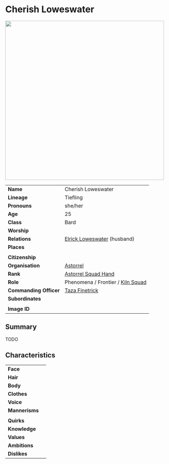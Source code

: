 # Cherish Loweswater

<img src="https://raw.githubusercontent.com/jesskelsall/astarus-images/main/characters/portraits/imageid.png" height="500" />

|||
| --- | --- |
| **Name** | Cherish Loweswater | character.3
| **Lineage** | Tiefling |
| **Pronouns** | she/her |
| **Age** | 25 |
| **Class** | Bard |
| **Worship** | |
| **Relations** | [Elrick Loweswater](elrick-loweswater.md) (husband) |
| **Places** | |
|||
| **Citizenship** | |
| **Organisation** | [Astorrel](../organisations/astorrel/astorrel.md) |
| **Rank** | [Astorrel Squad Hand](../organisations/astorrel/ranks/astorrel-squad-hand.md) |
| **Role** | Phenomena / Frontier / [Kiln Squad](../organisations/astorrel/squads/kiln-squad.md) |
| **Commanding Officer** | [Taza Finetrick](taza-finetrick.md) |
| **Subordinates** | |
|||
| **Image ID** | |

## Summary

TODO

## Characteristics

| | |
| --- | --- |
| **Face** | | characteristics.2
| **Hair** | |
| **Body** | |
| **Clothes** | |
| **Voice** | |
| **Mannerisms** | |
| | |
| **Quirks** | |
| **Knowledge** | |
| **Values** | |
| **Ambitions** | |
| **Dislikes** | |